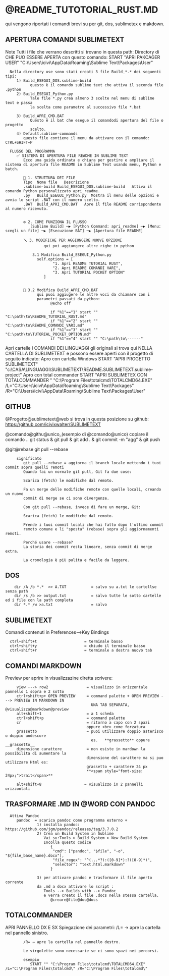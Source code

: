 # @README_TUTOTORIAL_RUST.MD
   qui vengono riportati i comandi brevi su per git, dos, sublimetex e makdown.


## APERTURA COMANDI SUBLIMETEXT
   Note
      Tutti i file che verrano descritti si trovano in questa path: 
         Directory di CHE PUO ESSERE APERTA con questo comando:
          START "APRI PAKCAGER USER" "C:\Users\icivi\AppData\Roaming\Sublime Text\Packages\User\"
      
      Nella directory use sono stati creati 3 file Build_*.* dei seguenti tipi:
         1) Build_ESEGUI_DOS.sublime-build
               questo è il comando sublime text che attiva il seconda file .python
         2) Build_ESEGUI_Python.py
               Tale file *.py crea almeno 3 scelte nel menu di sublime text e passa
               la scelta come parametro al successivo file *.bat

         3) Build_APRI_CMD.BAT
               Questo è il bat che esegue il comandodi apertura del file o progetto
               scelto.
         4) Default.sublime-commands
            questo file contiene il menu da attivare con il comando: CTRL+SHIFT+P

      FLUSSO DEL PROGRAMMA
         ✅ SISTEMA DI APERTURA FILE README IN SUBLIME TEXT
            Ecco una guida ordinata e chiara per gestire e ampliare il sistema di apertura file README in Sublime Text usando menu, Python e batch.

            📁 1. STRUTTURA DEI FILE
            Tipo  Nome file   Descrizione
            .sublime-build Build_ESEGUI_DOS.sublime-build   Attiva il comando Python personalizzato apri_readme.
            .py   Build_ESEGUI_Python.py  Mostra il menu delle opzioni e avvia lo script .BAT con il numero scelto.
            .BAT  Build_APRI_CMD.BAT   Apre il file README corrispondente al numero ricevuto.
         
         
            ⚙️ 2. COME FUNZIONA IL FLUSSO
               [Sublime Build] ─▶ [Python Command: apri_readme] ─▶ [Menu: scegli un file] ─▶ [Esecuzione BAT] ─▶ [Apertura file README]
            
            🪛 3. MODIFICHE PER AGGIUNGERE NUOVE OPZIONI
                     qui poi aggiungere altre righe in python
            
                3.1 Modifica Build_ESEGUI_Python.py
                  self.options = [
                         "1. Apri README TUTORIAL RUST",
                         "2. Apri README COMANDI VARI",
                         "3. Apri TUTORIAL POCKET OPTION"
                     ]
         
         
            🔹 3.2 Modifica Build_APRI_CMD.BAT
                  qui puoi aggiugere le altre voci da chiamare con i 
                  parametri passati da python:
                        @echo off
         
                        if "%1"=="1" start "" "C:\path\to\README_TUTORIAL_RUST.md"
                        if "%1"=="2" start "" "C:\path\to\README_COMANDI_VARI.md"
                        if "%1"=="3" start "" "C:\path\to\TUTORIAL_POCKET_OPTION.md"
                        if "%1"=="4" start "" "C:\path\to\------"
   Apri cartelle
      I COMANDI DEI LINGUAGGI
         gli originali si trova qui NELLA CARTELLA DI SUBLIMETEXT e possono essere aperti con il progetto di seguito indicato:
      Apro con cartella Windows
            START "APRI PROGETTO SUBLIMETEXT" "c:\CASA\LINGUAGGI\SUBLIMETEXT\README.SUBLIMETEXT.sublime-project"
      Apro con total commander
            START "APRI SUBLIMETEX CON TOTALCOMMANDER " "C:\Program Files\totalcmd\TOTALCMD64.EXE" /L="C:\Users\icivi\AppData\Roaming\Sublime Text\Packages" /R="C:\Users\icivi\AppData\Roaming\Sublime Text\Packages\User"

## GITHUB
   @Progetto@sublimetext@web
      si trova in questa posizione su github:
         https://github.com/icivixwalter/SUBLIMETEXT

   @comando@githu@unico_(esempio di @comando@unico)
      copiare il comando ..
         git status & git pull & git add . & git commit -m "agg" & git push
         
   @git@rebase
      git pull --rebase
         
         significato
            git pull --rebase = aggiorna il branch locale mettendo i tuoi commit sopra quelli remoti
            Quando fai un normale git pull, Git fa due cose:
            
            Scarica (fetch) le modifiche dal remoto.
            
            Fa un merge delle modifiche remote con quelle locali, creando un nuovo 
            commit di merge se ci sono divergenze.
            
            Con git pull --rebase, invece di fare un merge, Git:
            
            Scarica (fetch) le modifiche dal remoto.
            
            Prende i tuoi commit locali che hai fatto dopo l'ultimo commit 
            remoto comune e li "sposta" (rebase) sopra gli aggiornamenti remoti.
            
            Perché usare --rebase?
            La storia dei commit resta lineare, senza commit di merge extra.
            
            La cronologia è più pulita e facile da leggere.

## DOS
        dir /A /b *.*  >> A.TXT           = salvo su a.txt le cartellse senza path
        dir /s /b >> output.txt           = salvo tutte le sotto cartelle ed i file con la path completa
        dir *.* /w >a.txt                 = salvo

## SUBLIMETEXT
   Comandi contenuti in Preferences-->Key Bindings

      ctrl+shift+t                     = terminale basso
      ctrl+shift+y                     = chiudo il terminale basso
      ctrl+shift+r                     = terminale a destra nuovo tab

## COMANDI MARKDOWN
   Preview
      per aprire in visualizzazine diretta scrivere:

         view ---> row2                 = visualizzo in orizzontale pannello 1 sopra e 2 sotto
         ctrl+shift+p+ OPEN PREVIEW     = command palette + OPEN PREVIEW ---> PREVIEW IN MARKDOWN IN 
                                          UNA TAB SEPARATA,   @visualizza@markdown@preview
         alt+shift+1                    = a 1 scheda
         ctrl+shift+p                   = command palette
         cr                             = ritorno a capo con 2 spazi
                                        oppure <br> come forzatura
         grassetto                      = puoi utilizzare doppio asterisco o doppio undescore
                                          es.   **grassetto** oppure __grassetto__
         dimensione carattere           = non esiste in mardown la possibilita di aumentare la   
                                        dimensione del carattere ma si puo utilizzare Html es:  
                                        grassetto + carattere 24 px
                                        **<span style="font-size: 24px;">trait</span>**

         alt+shift+8                   = visualizzo in 2 pannelli orizzontali

## TRASFORMARE .MD IN @WORD CON PANDOC
      Attiva Pandoc
         pandoc  = scarica pandoc come programma esterno +
                  1) installa pandoc: https://github.com/jgm/pandoc/releases/tag/3.7.0.2
                  2) Crea un Build System in Sublime
                     Vai su:Tools > Build System > New Build System
                     Incolla questo codice
                        {
                         "cmd": ["pandoc", "$file", "-o", "${file_base_name}.docx"],
                         "file_regex": "^(...*?):([0-9]*):?([0-9]*)",
                         "selector": "text.html.markdown"
                        }

                  3) per attivare pandoc e trasformare il file aperto corrente
                  da .md a docx attivare lo script :
                     Tools --> Builds with --> Pandoc
                     e verra creato il file .docs nella stessa cartella.
                        @creare@file@doc@docs

## TOTALCOMMANDER
   APRI PANNELLO DX E SX
      Spiegazione dei parametri:
            /L= → apre la cartella nel pannello sinistro.

            /R= → apre la cartella nel pannello destro.

            Le virgolette sono necessarie se ci sono spazi nei percorsi.

            esempio
               START "" "C:\Program Files\totalcmd\TOTALCMD64.EXE" /L="C:\Program Files\totalcmd\" /R="C:\Program Files\totalcmd\"
